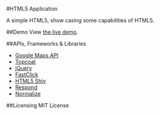 #HTML5 Application

A simple HTML5, show casing some capabilities of HTML5.

##Demo
View [the live demo](https://ashmenhennett.github.io/HTML5-Application/).

##APIs, Frameworks & Libraries
- [Google Maps API](https://developers.google.com/maps/documentation/javascript/)
- [Topcoat](http://topcoat.io/)
- [jQuery](https://jquery.com/)
- [FastClick](https://github.com/ftlabs/fastclick)
- [HTML5 Shiv](https://github.com/aFarkas/html5shiv)
- [Respond](https://github.com/scottjehl/Respond)
- [Normalize](https://github.com/necolas/normalize.css)

##Licensing
MIT License
